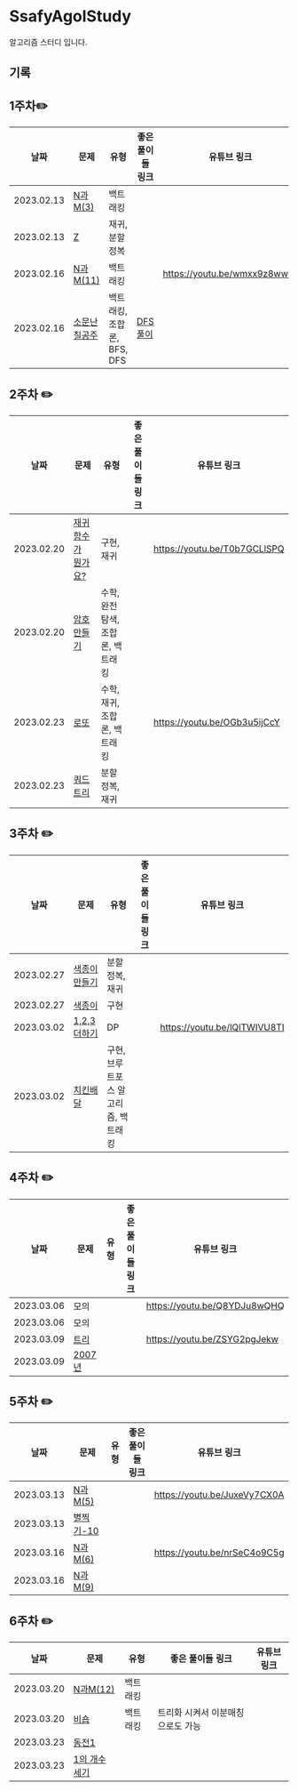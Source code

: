 # SsafyAgolStudy
알고리즘 스터디 입니다.

## 기록


## 1주차:pencil2:
| 날짜  |문제 |유형| 좋은 풀이들 링크| 유튜브 링크|
| ------------- | ------------- | ------------- | ------------- | ------------- |
| 2023.02.13  | [N과M(3)](https://www.acmicpc.net/problem/15651)  |백트래킹||
| 2023.02.13  | [Z](https://www.acmicpc.net/problem/1074)  |재귀, 분할정복||
| 2023.02.16  | [N과M(11)](https://www.acmicpc.net/problem/15665)|백트래킹||https://youtu.be/wmxx9z8wwkk|
| 2023.02.16  | [소문난칠공주](https://www.acmicpc.net/problem/1941)|백트래킹, 조합론, BFS, DFS|[DFS풀이](https://dev-typo.tistory.com/12) |

## 2주차 :pencil2:
| 날짜  |문제 |유형| 좋은 풀이들 링크| 유튜브 링크|
| ------------- | ------------- | ------------- | ------------- | ------------- |
| 2023.02.20  | [재귀함수가 뭔가요?](https://www.acmicpc.net/problem/17478)|구현, 재귀||https://youtu.be/T0b7GCLlSPQ|
| 2023.02.20  | [암호 만들기](https://www.acmicpc.net/problem/1759)|수학, 완전탐색, 조합론, 백트래킹|||
| 2023.02.23  | [로또](https://www.acmicpc.net/problem/6603)|수학, 재귀, 조합론, 백트래킹||https://youtu.be/OGb3u5ijCcY|
| 2023.02.23  | [쿼드트리](https://www.acmicpc.net/problem/1992)|분할정복, 재귀|||

## 3주차 :pencil2:
| 날짜  |문제 |유형| 좋은 풀이들 링크| 유튜브 링크|
| ------------- | ------------- | ------------- | ------------- | ------------- |
| 2023.02.27 | [색종이 만들기](https://www.acmicpc.net/problem/2630)|분할정복, 재귀|||
| 2023.02.27  | [색종이](https://www.acmicpc.net/problem/2563)|구현|||
| 2023.03.02  | [1,2,3 더하기](https://www.acmicpc.net/problem/9095)|DP||https://youtu.be/lQlTWIVU8TI|
| 2023.03.02  | [치킨배달](https://www.acmicpc.net/problem/15686)|구현, 브루트포스 알고리즘, 백트래킹|||

## 4주차 :pencil2:
| 날짜  |문제 |유형| 좋은 풀이들 링크| 유튜브 링크|
| ------------- | ------------- | ------------- | ------------- | ------------- |
| 2023.03.06 | 모의|||https://youtu.be/Q8YDJu8wQHQ|
| 2023.03.06  | 모의||||
| 2023.03.09  | [트리](https://www.acmicpc.net/problem/1068)|||https://youtu.be/ZSYG2pgJekw|
| 2023.03.09  | [2007년](https://www.acmicpc.net/problem/1924)||||

## 5주차 :pencil2:
| 날짜  |문제 |유형| 좋은 풀이들 링크| 유튜브 링크|
| ------------- | ------------- | ------------- | ------------- | ------------- |
| 2023.03.13 |[N과M(5)](https://www.acmicpc.net/problem/15654)|||https://youtu.be/JuxeVy7CX0A|
| 2023.03.13  | [별찍기-10](https://www.acmicpc.net/problem/2447)||||
| 2023.03.16  | [N과M(6)](https://www.acmicpc.net/problem/15655)|||https://youtu.be/nrSeC4o9C5g|
| 2023.03.16  | [N과M(9)](https://www.acmicpc.net/problem/15663)||||

## 6주차 :pencil2:
| 날짜  |문제 |유형| 좋은 풀이들 링크| 유튜브 링크|
| ------------- | ------------- | ------------- | ------------- | ------------- |
| 2023.03.20 |[N과M(12)](https://www.acmicpc.net/problem/15666)|백트래킹|||
| 2023.03.20  | [비숍](https://www.acmicpc.net/problem/1799)|백트래킹|트리화 시켜서 이분매칭으로도 가능||
| 2023.03.23  | [동전1](https://www.acmicpc.net/problem/2293)||||
| 2023.03.23  | [1의 개수 세기](https://www.acmicpc.net/problem/9527)||||
